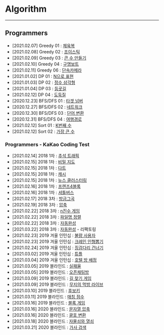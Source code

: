 # Algorithm

---

## Programmers 

- [2021.02.07] Greedy 01 : [체육복](https://programmers.co.kr/learn/courses/30/lessons/42862)
- [2021.02.08] Greedy 02 : [조이스틱](https://programmers.co.kr/learn/courses/30/lessons/42860)
- [2021.02.09] Greedy 03 : [큰 수 만들기](https://programmers.co.kr/learn/courses/30/lessons/42883)
- [2021.02.10] Greedy 04 : [구명보트](https://programmers.co.kr/learn/courses/30/lessons/42885)
- [2021.02.11] Greedy 06 : [단속카메라](https://programmers.co.kr/learn/courses/30/lessons/42884)
- [2021.01.02] DP 01 : [N으로 표현](https://programmers.co.kr/learn/courses/30/lessons/42895)
- [2021.01.03] DP 02 : [정수 삼각형](https://programmers.co.kr/learn/courses/30/lessons/43105)
- [2021.01.04] DP 03 : [등굣길](https://programmers.co.kr/learn/courses/30/lessons/42898)
- [2021.02.12] DP 04 : [도둑질](https://programmers.co.kr/learn/courses/30/lessons/42897)
- [2020.12.23] BFS/DFS 01 : [타겟 넘버](https://programmers.co.kr/learn/courses/30/lessons/43165)
- [2020.12.27] BFS/DFS 02 : [네트워크](https://programmers.co.kr/learn/courses/30/lessons/43162)
- [2020.12.30] BFS/DFS 03 : [단어 변환](https://programmers.co.kr/learn/courses/30/lessons/43163)
- [2020.12.31] BFS/DFS 04 : [여행경로](https://programmers.co.kr/learn/courses/30/lessons/43164)
- [2021.02.12] Sort 01 : [K번째 수](https://programmers.co.kr/learn/courses/30/lessons/42748)
- [2021.02.12] Sort 02 : [가장 큰 수](https://programmers.co.kr/learn/courses/30/lessons/42746)

### Programmers - KaKao Coding Test
- [2021.02.14] 2018 1차 : [추석 트래픽](https://programmers.co.kr/learn/courses/30/lessons/17676#)
- [2021.02.15] 2018 1차 : [비밀 지도](https://programmers.co.kr/learn/courses/30/lessons/17681)
- [2021.02.15] 2018 1차 : [다트](https://programmers.co.kr/learn/courses/30/lessons/17682)
- [2021.02.15] 2018 1차 : [캐시](https://programmers.co.kr/learn/courses/30/lessons/17680)
- [2021.02.15] 2018 1차 : [뉴스 클러스터링](https://programmers.co.kr/learn/courses/30/lessons/17677)
- [2021.02.16] 2018 1차 : [프렌즈4블록](https://programmers.co.kr/learn/courses/30/lessons/17679)
- [2021.02.16] 2018 1차 : [셔틀버스](https://programmers.co.kr/learn/courses/30/lessons/17678)
- [2021.02.17] 2018 3차 : [방금그곡](https://programmers.co.kr/learn/courses/30/lessons/17683)
- [2021.02.19] 2018 3차 : [압축](https://programmers.co.kr/learn/courses/30/lessons/17684)
- [2021.02.22] 2018 3차 : [n진수 게임](https://programmers.co.kr/learn/courses/30/lessons/17687)
- [2021.02.22] 2018 3차 : [파일명 정렬](https://programmers.co.kr/learn/courses/30/lessons/17686)
- [2021.02.22] 2018 3차 : [자동완성](https://programmers.co.kr/learn/courses/30/lessons/17685)
- [2021.03.22] 2018 3차 : [자동완성](https://programmers.co.kr/learn/courses/30/lessons/17685) - 리팩토링
- [2021.02.23] 2019 겨울 인턴십 : [불량 사용자](https://programmers.co.kr/learn/courses/30/lessons/64064)
- [2021.02.23] 2019 겨울 인턴십 : [크레인 인형뽑기](https://programmers.co.kr/learn/courses/30/lessons/64061)
- [2021.02.24] 2019 겨울 인턴십 : [징검다리 건너기](https://programmers.co.kr/learn/courses/30/lessons/64062)
- [2021.03.02] 2019 겨울 인턴십 : [튜플](https://programmers.co.kr/learn/courses/30/lessons/64065)
- [2021.03.04] 2019 겨울 인턴십 : [호텔 방 배정](https://programmers.co.kr/learn/courses/30/lessons/64063)
- [2021.03.05] 2019 블라인드 : [실패율](https://programmers.co.kr/learn/courses/30/lessons/42889)
- [2021.03.05] 2019 블라인드 : [오픈채팅방](https://programmers.co.kr/learn/courses/30/lessons/42888)
- [2021.03.09] 2019 블라인드 : [길 찾기 게임](https://programmers.co.kr/learn/courses/30/lessons/42892)
- [2021.03.09] 2019 블라인드 : [무지의 먹방 라이브](https://programmers.co.kr/learn/courses/30/lessons/42891)
- [2021.03.10] 2019 블라인드 : [후보키](https://programmers.co.kr/learn/courses/30/lessons/42890)
- [2021.03.11] 2019 블라인드 : [매칭 점수](https://programmers.co.kr/learn/courses/30/lessons/42893)
- [2021.03.16] 2019 블라인드 : [블록 게임](https://programmers.co.kr/learn/courses/30/lessons/42894)
- [2021.03.16] 2020 블라인드 : [문자열 압축](https://programmers.co.kr/learn/courses/30/lessons/60057)
- [2021.03.16] 2020 블라인드 : [괄호 변환](https://programmers.co.kr/learn/courses/30/lessons/60058)
- [2021.03.18] 2020 블라인드 : [자물쇠와 열쇠](https://programmers.co.kr/learn/courses/30/lessons/60059)
- [2021.03.21] 2020 블라인드 : [가사 검색](https://programmers.co.kr/learn/courses/30/lessons/60060)
